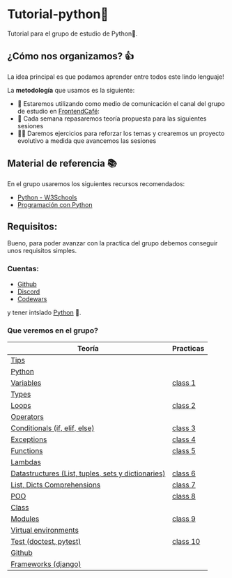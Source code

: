 # Tutorial-python🐍

Tutorial para el grupo de estudio de Python🐍.


## ¿Cómo nos organizamos? 👍
La idea principal es que podamos aprender entre todos este lindo lenguaje!

La **metodología** que usamos es la siguiente:
- 📢 Estaremos utilizando como medio de comunicación el canal del grupo de estudio en  [FrontendCafé](https://discord.gg/frontendcafe):
- 💪 Cada semana repasaremos teoría propuesta para las siguientes sesiones
- 🏃‍♂️ Daremos ejercicios para reforzar los temas y crearemos un proyecto evolutivo a medida que avancemos las sesiones


## Material de referencia 📚
En el grupo usaremos los siguientes recursos recomendados:

- [Python - W3Schools](https://www.w3schools.com/python/default.asp)
- [Programación con Python](https://aprendeconalf.es/docencia/python/manual/)


## Requisitos:

Bueno, para poder avanzar con la practica del grupo debemos conseguir unos requisitos
simples.

### Cuentas:

- [Github](https://github.com/)
- [Discord](https://discord.gg/)
- [Codewars](https://www.codewars.com/dashboard)

y tener intslado [Python](https://github.com/joshuaabel1/FEC_PSG/blob/main/teoria/instalacion.md) 🐍.

### Que veremos en el grupo?



| Teoría                                       | Practicas      |
| -------------------------------------------- | -------------- |
| [Tips]                                         |                |
| [Python]                                       |         |
| [Variables]                                    | [class 1]      |
| [Types]                                        |                |
| [Loops]                                        | [class 2]      |
| [Operators]                                    |         |
| [Conditionals (if, elif, else)]                | [class 3]      |
| [Exceptions]                                   | [class 4]      |
| [Functions]                                    | [class 5]      |
| [Lambdas]                                      |         |
| [Datastructures (List, tuples, sets y dictionaries)] | [class 6]|
| [List, Dicts Comprehensions ]                  | [class 7]      |
| [POO]                                          | [class 8]      |
| [Class]                                        |                |
| [Modules]                                      | [class 9]      |
| [Virtual environments]                         |                |
| [Test (doctest, pytest)]                       | [class 10]     |
| [Github]                                       |                |
| [Frameworks (django) ]                         |                |


[Python]: ./theory/python.md
[Tips]: ./theory/tips.md
[Variables]: ./theory/variables.md
[Types]: ./theory/types.md
[Operators]: ./theory/operators.md
[Loops]: ./theory/loops.md
[Conditionals (if, elif, else)]: ./theory/conditionals.md
[Exceptions]: ./theory/exceptions.md
[Functions]: ./theory/functions.md
[Datastructures (List, tuples, sets y dictionaries)]: ./theory/datastructures.md
[Lambdas]: ./theory/lambdas.md
[List, Dicts Comprehensions]: ./theory/comprehensions.md
[POO]: ./theory/poo.md
[Class]: ./theory/class.md
[Modules]: ./theory/modules.md
[Test (doctest, pytest)]: ./theory/test.md
[virtual environments]: ./theory/enviroments.md
[Github]: ./theory/github.md
[Frameworks (django)]: ./theory/frameworks.md

[class 1]: ./practices/class_1.py
[class 2]: ./practices/class_2.py
[class 3]: ./practices/class_3.py
[class 4]: ./practices/class_4.py
[class 5]: ./practices/class_5.py
[class 6]: ./practices/class_6.py
[class 7]: ./practices/class_7.py
[class 8]: ./practices/class_8.py
[class 9]: ./practices/class_9.py
[class 10]: ./practices/test_class_10.py